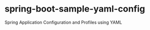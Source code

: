 spring-boot-sample-yaml-config
==============================

Spring Application Configuration and Profiles using YAML
